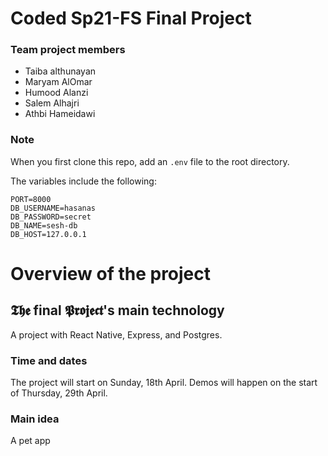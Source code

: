 # Coded Sp21-FS Final Project

### Team project members

- Taiba althunayan
- Maryam AlOmar
- Humood Alanzi
- Salem Alhajri
- Athbi Hameidawi

### Note

When you first clone this repo, add an `.env` file to the root directory.

The variables include the following:

```
PORT=8000
DB_USERNAME=hasanas
DB_PASSWORD=secret
DB_NAME=sesh-db
DB_HOST=127.0.0.1
```

# Overview of the project

## 𝕿𝖍𝖊 final 𝕻𝖗𝖔𝖏𝖊𝖈𝖙's main technology

A project with React Native, Express, and Postgres.

### Time and dates

The project will start on Sunday, 18th April.
Demos will happen on the start of Thursday, 29th April.

### Main idea

A pet app
